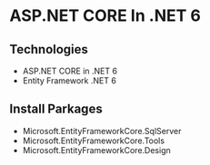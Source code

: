 # ASP.NET CORE In .NET 6
## Technologies 
- ASP.NET CORE in .NET 6
- Entity Framework .NET 6
## Install Parkages
- Microsoft.EntityFrameworkCore.SqlServer
- Microsoft.EntityFrameworkCore.Tools
- Microsoft.EntityFrameworkCore.Design